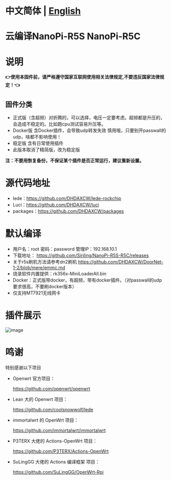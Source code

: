 # 中文简体 | [English](https://github.com/DHDAXCW/NanoPi-R5S-2021/blob/main/EngLish.md)

# 云编译NanoPi-R5S NanoPi-R5C

# 说明

**👉使用本固件前，请严格遵守国家互联网使用相关法律规定,不要违反国家法律规定！👈**

## 固件分类
- 正式版（含超频）对折腾的，可以选择，电压一定要考虑。超频都是升压的，会造成不稳定的。比如跑cpu测试容易升压等。
- Docker版 含Docker插件，会导致udp转发失效 慎用哦，只要别开passwall的udp，啥都不影响使用！
- 稳定版 含有日常使用插件
- 此版本取消了精简版，改为稳定版

**注：不要用恢复备份，不保证某个插件是否正常运行，建议重新设置。**

# 源代码地址

- lede：https://github.com/DHDAXCW/lede-rockchip
- Luci：https://github.com/DHDAXCW/luci
- packages：https://github.com/DHDAXCW/packages

# 默认编译

- 用户名：root 密码：password  管理IP：192.168.10.1
- 下载地址： https://github.com/Siriling/NanoPi-R5S-R5C/releases
- 关于r5s刷机方法请参考dn2刷机 https://github.com/DHDAXCW/DoorNet-1-2/blob/mere/emmc.md
- 烧录软件内置提供：rk356x-MiniLoaderAll.bin
- Docker：正式版带docker，有超频，带有docker插件。（对passwall的udp要求很高，不要刷docker版本）
- 仅支持MT7921无线网卡
# 插件展示

 ![image](https://user-images.githubusercontent.com/74764072/183227361-e8bdb023-5514-437d-97e8-e13ca4285035.png)

# 鸣谢

特别感谢以下项目

- Openwrt 官方项目：

  <https://github.com/openwrt/openwrt>

- Lean 大的 Openwrt 项目：

  <https://github.com/coolsnowwolf/lede>

- immortalwrt 的 OpenWrt 项目：

  <https://github.com/immortalwrt/immortalwrt>

- P3TERX 大佬的 Actions-OpenWrt 项目：

  <https://github.com/P3TERX/Actions-OpenWrt>

- SuLingGG 大佬的 Actions 编译框架 项目：

  https://github.com/SuLingGG/OpenWrt-Rpi
